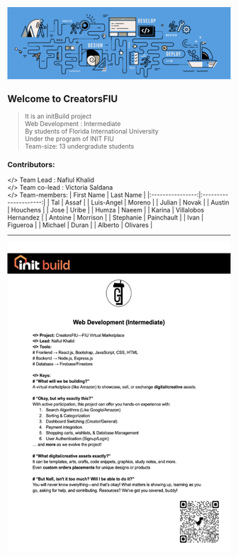 ![Made with Love](cover.png)
## Welcome to CreatorsFIU 
> It is an initBuild project<br>
> Web Development : Intermediate<br>
> By students of Florida International University<br>
> Under the program of INIT FIU<br>
> Team-size: 13 undergradute students<br>

### Contributors:
</> Team Lead : Nafiul Khalid<br>
</> Team co-lead : Victoria Saldana<br>
</> Team-members:
|    First Name    |       Last Name       |
|:----------------:|:---------------------:|
|       Tal        |         Assaf         |
|   Luis-Angel     |        Moreno         |
|      Julian      |         Novak         |
|      Austin      |       Houchens        |
|       Jose       |         Uribe         |
|      Humza       |         Naeem         |
|      Karina      | Villalobos Hernandez  |
|     Antoine      |       Morrison        |
|    Stephanie     |      Painchault       |
|       Ivan       |       Figueroa        |
|     Michael      |         Duran         |
|     Alberto      |         Olivares      |
<hr>
<img src="initFIU-2025.PNG" width="550" height="700" alt="Thank you!">

